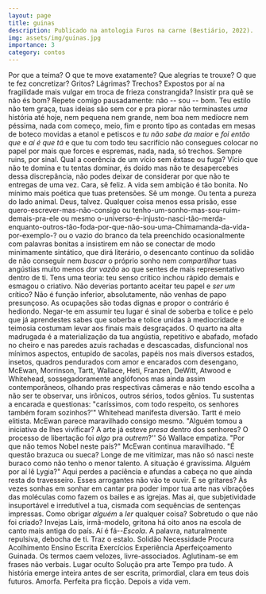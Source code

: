 ```yaml
---
layout: page
title: guinas
description: Publicado na antologia Furos na carne (Bestiário, 2022).
img: assets/img/guinas.jpg
importance: 3
category: contos
---
```


Por que a teima? O que te move exatamente? Que alegrias te trouxe? O que te fez concretizar? Gritos? Lágrimas? Trechos? Expostos por aí na fragilidade mais vulgar em troca de frieza constrangida? Insistir pra quê se não és bom? Repete comigo pausadamente: não -- sou -- bom. Teu estilo não tem graça, tuas ideias são sem cor e pra piorar não terminastes *uma* história até hoje, nem pequena nem grande, nem boa nem medíocre nem péssima, nada com começo, meio, fim e pronto tipo as contadas em mesas de boteco movidas a etanol e petiscos e *tu não sabe da maior* e *foi então que* e *aí é que tá* e que tu com todo teu sacrifício não consegues colocar no papel por mais que forces e espremas, nada, nada, só trechos. Sempre ruins, por sinal. Qual a coerência de um vício sem êxtase ou fuga? Vício que não te domina e tu tentas dominar, és doido mas não te desapercebes dessa discrepância, não podes deixar de considerar por que não te entregas de uma vez. Cara, sê feliz. A vida sem ambição é tão bonita.  No mínimo mais poética que tuas pretensões. Sê um monge. Ou tenta a pureza do lado animal. Deus, talvez. Qualquer coisa menos essa prisão, esse quero-escrever-mas-não-consigo ou tenho-um-sonho-mas-sou-ruim-demais-pra-ele ou mesmo o-universo-é-injusto-nasci-tão-merda-enquanto-outros-tão-foda-por-que-não-sou-uma-Chimamanda-da-vida-por-exemplo-? ou o vazio do branco da tela preenchido ocasionalmente com palavras bonitas a insistirem em não se conectar de modo minimamente sintático, que dirá literário, o desencanto contínuo da solidão de não conseguir nem *buscar* o próprio sonho nem *compartilhar* tuas angústias muito menos *dar vazão* ao que sentes de mais representativo dentro de ti. Tens uma teoria: teu senso crítico inchou rápido demais e esmagou o criativo. Não deverias portanto aceitar teu papel e *ser um* crítico? Não é função inferior, absolutamente, não venhas de papo presunçoso. As ocupações são todas dignas e propor o contrário é hediondo. Negar-te em assumir teu lugar é sinal de soberba e tolice e pelo que já aprendestes sabes que soberba e tolice unidas à mediocridade e teimosia costumam levar aos finais mais desgraçados. O quarto na alta madrugada é a materialização da tua angústia, repetitivo e abafado, mofado no cheiro e nas paredes azuis rachadas e descascadas, disfuncional nos mínimos aspectos, entupido de sacolas, papéis nos mais diversos estados, insetos, quadros pendurados com amor e encarados com desengano, McEwan, Morrinson, Tartt, Wallace, Heti, Franzen, DeWitt, Atwood e Whitehead, sossegadoramente anglófonos mas ainda assim contemporâneos, olhando pras respectivas câmeras e não tendo escolha a não ser te observar, uns irônicos, outros sérios, todos gênios. Tu sustentas a encarada e questionas: "caríssimos, com todo respeito, os senhores também foram sozinhos?'" Whitehead manifesta diversão. Tartt é meio elitista. McEwan parece maravilhado consigo mesmo. "Alguém tomou a iniciativa de lhes vivificar? A arte já esteve *presa* dentro dos senhores? O processo de libertação foi *algo* pra *outrem*?'' Só Wallace empatiza. "Por que não temos Nobel neste país?" McEwan continua maravilhado. "É questão brazuca ou sueca? Longe de me vitimizar, mas não só nasci neste buraco como não tenho o menor talento. A situação é gravíssima. Alguém por aí lê Lygia?" Aqui perdes a paciência e afundas a cabeça no que ainda resta do travesseiro. Esses arrogantes não vão te ouvir. E se gritares? Às vezes sonhas em sonhar em cantar pra poder impor tua arte nas vibrações das moléculas como fazem os bailes e as igrejas. Mas ai, que subjetividade insuportável e irredutível a tua, cismada com sequências de sentenças impressas. Como obrigar *alguém* a *ler* qualquer coisa? Sobretudo o que não foi criado? Invejas Laís, irmã-modelo, gritona há oito anos na escola de canto mais antiga do país. Aí é fá--*Escola*. A palavra, naturalmente repulsiva, debocha de ti. Traz o estalo. Solidão Necessidade Procura Acolhimento Ensino Escrita Exercícios Experiência Aperfeiçoamento Guinada. Os termos caem velozes, livre-associados. Aglutinam-se em frases não verbais. Lugar oculto Solução pra arte Tempo pra tudo. A história emerge inteira antes de ser escrita, primordial, clara em teus dois futuros. Amorfa. Perfeita pra ficção. Depois a vida vem.
